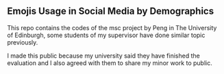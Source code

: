 ## Emojis Usage in Social Media by Demographics
This repo contains the codes of the msc project by Peng in The University of Edinburgh, some students of my supervisor have done similar topic previously.

I made this public because my university said they have finished the evaluation and I also agreed with them to share my minor work to public.


